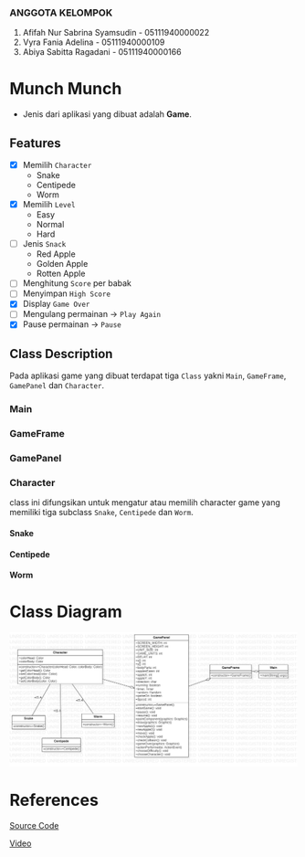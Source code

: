 ### ANGGOTA KELOMPOK
1. Afifah Nur Sabrina Syamsudin - 05111940000022
2. Vyra Fania Adelina - 05111940000109
3. Abiya Sabitta Ragadani - 05111940000166

# Munch Munch
- Jenis dari aplikasi yang dibuat adalah **Game**.

## Features
- [x] Memilih `Character`
  - Snake
  - Centipede
  - Worm
- [x] Memilih `Level`
  - Easy
  - Normal
  - Hard
- [ ] Jenis `Snack`
  - Red Apple
  - Golden Apple
  - Rotten Apple
- [ ] Menghitung `Score` per babak
- [ ] Menyimpan `High Score`
- [x] Display `Game Over`
- [ ] Mengulang permainan -> `Play Again`
- [x] Pause permainan -> `Pause` 

## Class Description
Pada aplikasi game yang dibuat terdapat tiga `Class` yakni `Main`, `GameFrame`, `GamePanel` dan `Character`.

### Main

### GameFrame

### GamePanel

### Character
class ini difungsikan untuk mengatur atau memilih character game yang memiliki tiga subclass `Snake`, `Centipede` dan `Worm`.

#### Snake

#### Centipede

#### Worm

# Class Diagram
![ClassDiagram](https://github.com/abiyasabitta/PBO/blob/main/Final%20Project/Screenshot/ClassDiagram_Snake_FP.png)

# References
[Source Code](http://zetcode.com/javagames/snake/)

[Video](https://www.youtube.com/watch?v=bI6e6qjJ8JQ)

